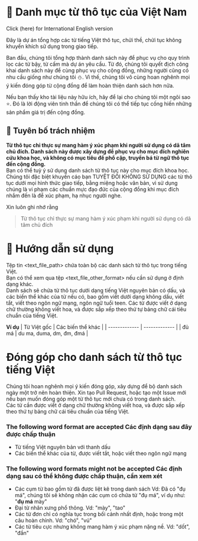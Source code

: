 # :cursing_face: Danh mục từ thô tục của Việt Nam
Click (here) for International English version

Đây là dự án tổng hợp các từ tiếng Việt thô tục, chửi thề, chửi tục không khuyến khích sử dụng trong giao tiếp.

Ban đầu, chúng tôi tổng hợp thành danh sách này để phục vụ cho quy trình lọc các từ bậy, từ cấm mà dự án yêu cầu. Từ đó, chúng tôi quyết địch công khai danh sách này để cùng phục vụ cho cộng đồng, những người cũng có nhu cầu giống như chúng tôi :snowman:. Vì thế, chúng tôi vô cùng hoan nghênh mọi ý kiến đóng góp từ cộng đồng để làm hoàn thiện danh sách hơn nữa.

Nếu bạn thấy kho tài liệu này hữu ích, hãy để lại cho chúng tôi một ngôi sao :star:. Đó là lời động viên tinh thần để chúng tôi có thể tiếp tục cống hiến những sản phẩm giá trị đến cộng đồng.
## :scroll: Tuyên bố trách nhiệm
**Từ thô tục chỉ thực sự mang hàm ý xúc phạm khi người sử dụng có dã tâm chủ đích. Danh sách này được xây dựng để phục vụ cho mục đích nghiên cứu khoa học, và không có mục tiêu để phổ cập, truyền bá từ ngữ thô tục đến cộng đồng.**  
Bạn có thể tuỳ ý sử dụng danh sách từ thô tục này cho mục đích khoa học. Chúng tôi đặc biệt khuyến cáo bạn TUYỆT ĐỐI KHÔNG SỬ DỤNG các từ thô tục dưới mọi hình thức giao tiếp, bằng miệng hoặc văn bản, vì sử dụng chúng là vi phạm các chuẩn mực đạo đức của cộng đồng khi mục đích nhắm đến là để xúc phạm, hạ nhục người nghe.

Xin luôn ghi nhớ rằng
> Từ thô tục chỉ thực sự mang hàm ý xúc phạm khi người sử dụng có dã tâm chủ đích

# :bow_and_arrow: Hướng dẫn sử dụng
Tệp tin <text_file_path> chứa toàn bộ các danh sách từ thô tục trong tiếng Việt.  
Bạn có thể xem qua tệp <text_file_other_format> nếu cần sử dụng ở định dạng khác.  
Danh sách sẽ chứa từ thô tục dưới dạng tiếng Việt nguyên bản có dấu, và các biến thể khác của từ nếu có, bao gồm viết dưới dạng không dấu, viết tắt, viết theo ngôn ngữ mạng, ngôn ngữ tuổi teen. Các từ được viết ở dạng chữ thường không viết hoa, và được sắp xếp theo thứ tự bảng chữ cái tiêu chuẩn của tiếng Việt.

**Ví dụ**
| Từ Việt gốc  | Các biến thể khác |
| ------------- | ------------- |
| đủ má  | du ma, duma, dm, đm, đmá |

# Đóng góp cho danh sách từ thô tục tiếng Việt
Chúng tôi hoan nghênh mọi ý kiến đóng góp, xây dựng để bộ danh sách ngày một trở nên hoàn thiện. Xin tạo Pull Request, hoặc tạo một Issue mới nếu bạn muốn đóng góp một từ thô tục mới chưa có trong danh sách.  
Các từ cần được viết ở dạng chữ thường không viết hoa, và được sắp xếp theo thứ tự bảng chữ cái tiêu chuẩn của tiếng Việt.

### The following word format are accepted Các định dạng sau đây được chấp thuận
- Từ tiếng Việt nguyên bản với thanh dấu
- Các biến thể khác của từ, được viết tắt, hoặc viết theo ngôn ngữ mạng
### The following word formats might not be accepted  Các định dạng sau có thể không được chấp thuận, cần xem xét
- Các cụm từ bao gồm từ đã được liệt kê trong danh sách
Vd: Đã có "đụ má", chúng tôi sẽ không nhận các cụm có chứa từ "đụ má", ví dụ như: "**đụ má** mày"
- Đại từ nhân xưng phổ thông. Vd: "mày", "tao"
- Các từ đơn chỉ có nghĩa tục trong bối cảnh nhất định, hoặc trong một câu hoàn chỉnh. Vd: "chó", "vú"
- Các từ tiêu cực nhưng không mang hàm ý xúc phạm nặng nề. Vd: "dốt", "đần"  
